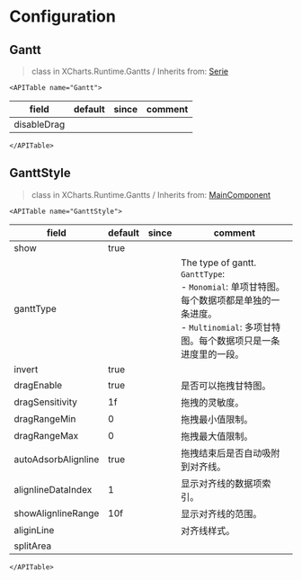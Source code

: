 # Configuration

## Gantt

> class in XCharts.Runtime.Gantts / Inherits from: [Serie](https://xcharts-team.github.io/docs/configuration#serie)

```mdx-code-block
<APITable name="Gantt">
```


|field|default|since|comment|
|--|--|--|--|
|disableDrag|||

```mdx-code-block
</APITable>
```

## GanttStyle

> class in XCharts.Runtime.Gantts / Inherits from: [MainComponent](https://xcharts-team.github.io/docs/configuration#maincomponent)

```mdx-code-block
<APITable name="GanttStyle">
```


|field|default|since|comment|
|--|--|--|--|
|show|true||
|ganttType|||The type of gantt.<br/>`GanttType`:<br/>- `Monomial`: 单项甘特图。每个数据项都是单独的一条进度。<br/>- `Multinomial`: 多项甘特图。每个数据项只是一条进度里的一段。<br/>|
|invert|true||
|dragEnable|true||是否可以拖拽甘特图。
|dragSensitivity|1f||拖拽的灵敏度。
|dragRangeMin|0||拖拽最小值限制。
|dragRangeMax|0||拖拽最大值限制。
|autoAdsorbAlignline|true||拖拽结束后是否自动吸附到对齐线。
|alignlineDataIndex|1||显示对齐线的数据项索引。
|showAlignlineRange|10f||显示对齐线的范围。
|aliginLine|||对齐线样式。
|splitArea|||

```mdx-code-block
</APITable>
```

